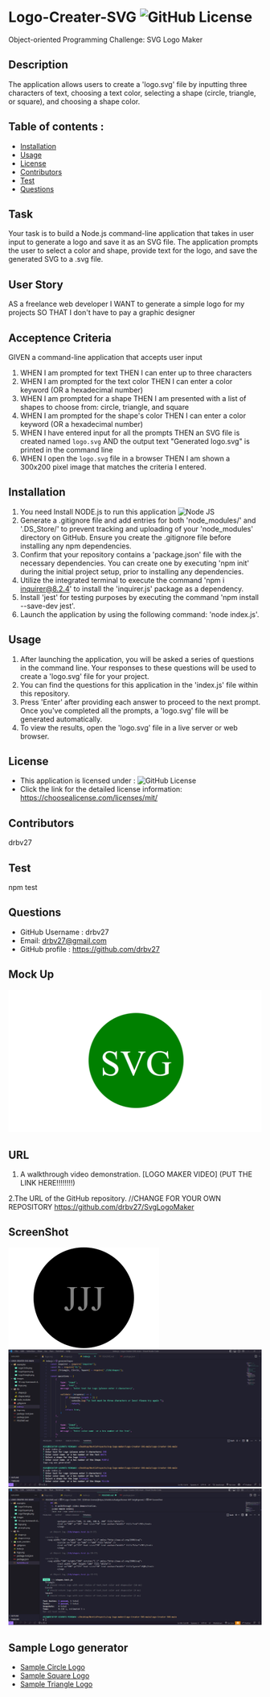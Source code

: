 # Logo-Creater-SVG  ![GitHub License](https://shields.io/badge/license-MIT-brightgreen)
Object-oriented Programming Challenge: SVG Logo Maker

## Description 
The application allows users to create a 'logo.svg' file by inputting three characters of text, choosing a text color, selecting a shape (circle, triangle, or square), and choosing a shape color.

## Table of contents :
  * [Installation](#installation)
  * [Usage](#usage)
  * [License](#license)
  * [Contributors](#contributors)
  * [Test](#test)
  * [Questions](#questions)

## Task 
Your task is to build a Node.js command-line application that takes in user input to generate a logo and save it as an SVG file. The application prompts the user to select a color and shape, provide text for the logo, and save the generated SVG to a .svg file.

## User Story 
AS a freelance web developer
I WANT to generate a simple logo for my projects
SO THAT I don't have to pay a graphic designer

## Acceptence Criteria
GIVEN a command-line application that accepts user input
1. WHEN I am prompted for text
THEN I can enter up to three characters
2. WHEN I am prompted for the text color
THEN I can enter a color keyword (OR a hexadecimal number)
3. WHEN I am prompted for a shape
THEN I am presented with a list of shapes to choose from: circle, triangle, and square
4. WHEN I am prompted for the shape's color
THEN I can enter a color keyword (OR a hexadecimal number)
5. WHEN I have entered input for all the prompts
THEN an SVG file is created named `logo.svg`
AND the output text "Generated logo.svg" is printed in the command line
6. WHEN I open the `logo.svg` file in a browser
THEN I am shown a 300x200 pixel image that matches the criteria I entered.

## Installation

1. You need Install NODE.js to run this application ![Node JS](https://nodejs.org/)
2. Generate a .gitignore file and add entries for both 'node_modules/' and '.DS_Store/' to prevent tracking and uploading of your 'node_modules' directory on GitHub. Ensure you create the .gitignore file before installing any npm dependencies.
3. Confirm that your repository contains a 'package.json' file with the necessary dependencies. You can create one by executing 'npm init' during the initial project setup, prior to installing any dependencies.
4. Utilize the integrated terminal to execute the command 'npm i inquirer@8.2.4' to install the 'inquirer.js' package as a dependency.
5. Install 'jest' for testing purposes by executing the command 'npm install --save-dev jest'.
5. Launch the application by using the following command: 'node index.js'.

## Usage 

1. After launching the application, you will be asked a series of questions in the command line. Your responses to these questions will be used to create a 'logo.svg' file for your project.
2. You can find the questions for this application in the 'index.js' file within this repository.
3. Press 'Enter' after providing each answer to proceed to the next prompt. Once you've completed all the prompts, a 'logo.svg' file will be generated automatically. 
4. To view the results, open the 'logo.svg' file in a live server or web browser. 

## License  
* This application is licensed under : ![GitHub License](https://shields.io/badge/license-MIT-brightgreen)
* Click the link for the detailed license information: https://choosealicense.com/licenses/mit/

## Contributors
drbv27

## Test
npm test


## Questions
  * GitHub Username : drbv27
  * Email: drbv27@gmail.com
  * GitHub profile : https://github.com/drbv27


## Mock Up
![Logo Generator](./IMAGES/10-oop-homework-demo.png)
## URL
 1. A walkthrough video demonstration. 
 [LOGO MAKER VIDEO]
 (PUT THE LINK HERE!!!!!!!!)

 2.The URL of the GitHub repository. //CHANGE FOR YOUR OWN REPOSITORY
 https://github.com/drbv27/SvgLogoMaker

 ## ScreenShot
![Logo Generator Screenshot](./images/logo.png)
![Prompts Logo ScreenShot](./images/prompts.png)
![Test logo Screenshot](./images/test.png)

## Sample Logo generator
* [Sample Circle Logo](./examples/LogoCircle.png)
* [Sample Square Logo](./examples/LogoSquare.png)
* [Sample Triangle Logo](./examples/LogoTriangle.png)
 







